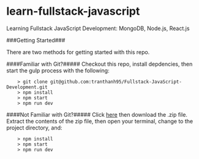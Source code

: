 # learn-fullstack-javascript
Learning Fullstack JavaScript Development: MongoDB, Node.js, React.js

###Getting Started###

There are two methods for getting started with this repo.

####Familiar with Git?#####
Checkout this repo, install depdencies, then start the gulp process with the following:

```
	> git clone git@github.com:tranthanh95/Fullstack-JavaScript-Development.git
	> npm install
	> npm start
	> npm run dev
```

####Not Familiar with Git?#####
Click [here](https://github.com/tranthanh95/Fullstack-JavaScript-Development.git) then download the .zip file.  Extract the contents of the zip file, then open your terminal, change to the project directory, and:

```
	> npm install
	> npm start
	> npm run dev
```

